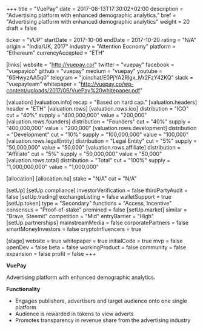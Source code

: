 +++
title = "VuePay"
date = 2017-08-13T17:30:02+02:00
description = "Advertising platform with enhanced demographic analytics."
bref = "Advertising platform with enhanced demographic analytics"
weight = 20
draft = false

ticker = "VUP"
startDate = 2017-10-06
endDate = 2017-10-20
rating = "N/A"
origin = "India/UK, 2017"
industry = "Attention Eocnomy"
platform = "Ethereum"
currencyAccepted = "ETH"

[links]
  website = "http://vuepay.co/"
  twitter = "vuepay"
  facebook = "vuepayico"
  github = "vuepay"
  medium = "vuepay"
  youtube = "65HwyzAA5q0"
  telegram = "joinchat/E0PjYA2Rlgx_Mr2FzY42KQ"
  slack = "vuepayteam"
  whitepaper = "http://vuepay.co/wp-content/uploads/2017/06/VuePay%20whitepaper.pdf"

[valuation]
  [valuation.info]
    recap = "Based on hard cap."
  [valuation.headers]
    header = "ETH"
  [valuation.rows]
    [valuation.rows.ico]
      distribution = "ICO"
      cut = "40%"
      supply = "400,000,000"
      value = "200,000"
    [valuation.rows.founders]
      distribution = "Founders"
      cut = "40%"
      supply = "400,000,000"
      value = "200,000"
    [valuation.rows.development]
      distribution = "Development"
      cut = "10%"
      supply = "100,000,000"
      value = "100,000"
    [valuation.rows.legalEntity]
      distribution = "Legal Entity"
      cut = "5%"
      supply = "50,000,000"
      value = "50,000"
    [valuation.rows.affiliate]
      distribution = "Affiliate"
      cut = "5%"
      supply = "50,000,000"
      value = "50,000"
    [valuation.rows.total]
      distribution = "Total"
      cut = "100%"
      supply = "1,000,000,000"
      value = "1,000,000"

[allocation]
  [allocation.na]
    stake = "N/A"
    cut = "N/A"

[setUp]
  [setUp.compliance]
    investorVerification = false
    thirdPartyAudit = false
  [setUp.trading]
    exchangeListing = false
    walletSupport = true
  [setUp.token]
    type = "Secondary"
    functions = "Access, Incentive"
    consensus = "Proof-of-stake"
    premined = false
  [setUp.market]
    similar = "Brave, Steemit"
    competition = "Mid"
    entryBarrier = "High"
  [setUp.partnerships]
    mainstreamMedia = false
    corporatePartners = false
    smartMoneyInvestors = false
    cryptoInfluencers = true

[stage]
  website = true
  whitepaper = true
  initialCode = true
  mvp = false
  openDev = false
  beta = false
  workingProduct = false
  community = false
  expansion = false
  profit = false
+++

**VuePay**

Advertising platform with enhanced demographic analytics.


**Functionality**

* Engages publishers, advertisers and target audience onto one single platform
* Audience is rewarded in tokens to view adverts
* Promotes transparency in revenue share from the advertising industry
